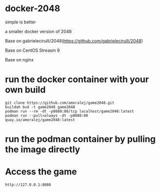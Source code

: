 # docker-2048

simple is better

a smaller docker version of 2048

Base on gabrielecirulli/2048(https://github.com/gabrielecirulli/2048)

Base on CentOS Streasm 9

Base on nginx

# run the docker container with your own build

    git clone https://github.com/amoralej/game2048.git
    buildah bud -t game2048 game2048
    podman run --rm -dt -p8080:80/tcp localhost/game2048:latest
    podman run --pull=always -dt -p8080:80 quay.io/amoralej/game2048:latest


# run the podman container by pulling the image directly


# Access the game

    http://127.0.0.1:8080

